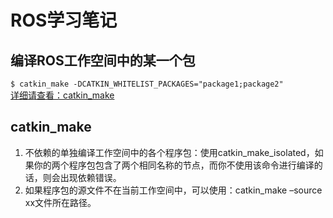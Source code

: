 # ROS学习笔记
## 编译ROS工作空间中的某一个包
`$ catkin_make -DCATKIN_WHITELIST_PACKAGES="package1;package2"`    
[详细请查看：catkin_make](http://wiki.ros.org/catkin/commands/catkin_make)

## catkin_make
1.  不依赖的单独编译工作空间中的各个程序包：使用catkin_make_isolated，如果你的两个程序包包含了两个相同名称的节点，而你不使用该命令进行编译的话，则会出现依赖错误。
2. 如果程序包的源文件不在当前工作空间中，可以使用：catkin_make –source xx文件所在路径。
